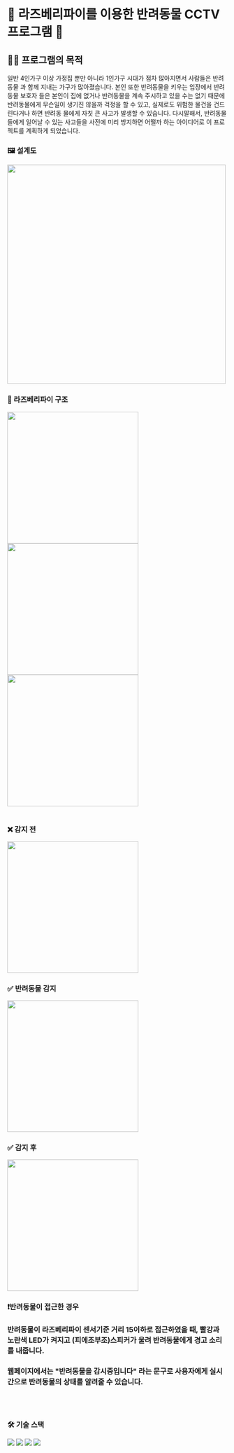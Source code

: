 # 🐶 라즈베리파이를 이용한 반려동물 CCTV 프로그램 🐶
## 🤷‍♂️ 프로그램의 목적
일반 4인가구 이상 가정집 뿐만 아니라 1인가구 시대가 점차 많아지면서 사람들은 반려동물 과 함께 지내는 가구가 많아졌습니다.
본인 또한 반려동물을 키우는 입장에서 반려동물 보호자 들은 본인이 집에 없거나 반려동물을 계속 주시하고 있을 수는 없기 때문에 
반려동물에게 무슨일이 생기진 않을까 걱정을 할 수 있고, 실제로도 위험한 물건을 건드린다거나 하면 반려동 물에게 자칫 큰 사고가 발생할 수 있습니다. 
다시말해서, 반려동물들에게 일어날 수 있는 사고들을 사전에 미리 방지하면 어떨까 하는 아이디어로 이 프로젝트를 계획하게 되었습니다. 



### 🖼️ 설계도
<img src="https://github.com/kyungmin1221/Detect-My-Pet/assets/105621255/85c06bdb-8b8b-4e1a-8d10-56d7401aa6aa" width="500" />
 
 
### 🎈 라즈베리파이 구조
 <img src="https://github.com/kyungmin1221/Detect-My-Pet/assets/105621255/d85895a3-dae0-43d2-aaec-9453f10a663c" width="300" />
 <img src="https://github.com/kyungmin1221/Detect-My-Pet/assets/105621255/7c27e7b8-96e4-4821-9a1b-ee09b06afee8" width="300" />
 <img src="https://github.com/kyungmin1221/Detect-My-Pet/assets/105621255/9f432778-ba2c-49bc-80c4-a0b48ee7b1fd" width="300" />

<br/>
<br/>

### ❌ 감지 전
<img src="https://github.com/kyungmin1221/Detect-My-Pet/assets/105621255/28544958-9e7b-4f94-b6a3-df1a78c28494" width="300" />

### ✅ 반려동물 감지 
<img src="https://github.com/kyungmin1221/Detect-My-Pet/assets/105621255/51cf8943-c65d-445e-8c5d-54062920133d" width="300" />

### ✅ 감지 후 
<img src="https://github.com/kyungmin1221/Detect-My-Pet/assets/105621255/a323d467-1844-40bf-ba35-6f35347434ce" width="300" />

### ❗️반려동물이 접근한 경우
### 반려동물이 라즈베리파이 센서기준 거리 15이하로 접근하였을 때,  빨강과 노란색 LED가 켜지고 (피에조부조)스피커가 울려 반려동물에게 경고 소리를 내줍니다.
### 웹페이지에서는 "반려동물을 감시중입니다" 라는 문구로 사용자에게 실시간으로 반려동물의 상태를 알려줄 수 있습니다.
<br/>
<br/>

### 🛠 기술 스택
<img src="https://img.shields.io/badge/raspberrypi-A22846?style=flat&logo=raspberrypi&logoColor=white"/> <img src="https://img.shields.io/badge/OpenCV-v4.7.0-000000?style=flat&logo=OpenCv&logoColor=white"/> <img src="https://img.shields.io/badge/Python-3776AB?style=flat&logo=Python&logoColor=white"/> <img src="https://img.shields.io/badge/Flask-98FB98?style=flat&logo=Flask&logoColor=black"/> 
<br/>
<br/>
